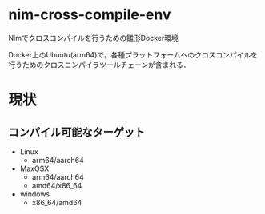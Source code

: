 # nim-cross-compile-env

Nimでクロスコンパイルを行うための雛形Docker環境

Docker上のUbuntu(arm64)で，各種プラットフォームへのクロスコンパイルを行うためのクロスコンパイラツールチェーンが含まれる．

# 現状

## コンパイル可能なターゲット

- Linux
  - arm64/aarch64
- MaxOSX
  - arm64/aarch64
  - amd64/x86_64
- windows
  - x86_64/amd64
